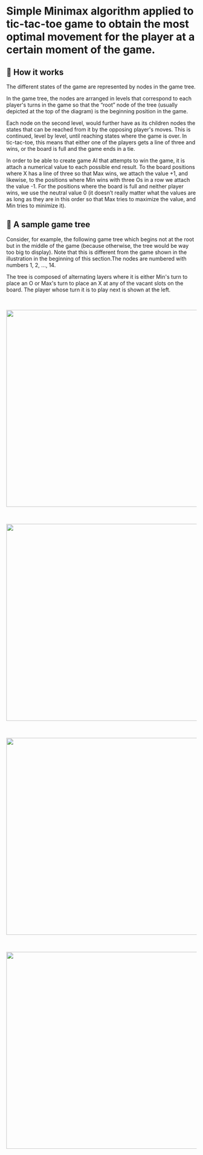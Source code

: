 # Simple Minimax algorithm applied to tic-tac-toe game to obtain the most optimal movement for the player at a certain moment of the game.

## 📌 How it works

The different states of the game are represented by nodes in the game tree.

In the game tree, the nodes are arranged in levels that correspond to each player's turns in the game so that the “root” node of the tree (usually depicted at the top of the diagram) is the beginning position in the game.

Each node on the second level, would further have as its children nodes the states that can be reached from it by the opposing player's moves. This is continued, level by level, until reaching states where the game is over. In tic-tac-toe, this means that either one of the players gets a line of three and wins, or the board is full and the game ends in a tie.

In order to be able to create game AI that attempts to win the game, it is attach a numerical value to each possible end result. To the board positions where X has a line of three so that Max wins, we attach the value +1, and likewise, to the positions where Min wins with three Os in a row we attach the value -1. For the positions where the board is full and neither player wins, we use the neutral value 0 (it doesn’t really matter what the values are as long as they are in this order so that Max tries to maximize the value, and Min tries to minimize it).

## 🔰 A sample game tree

Consider, for example, the following game tree which begins not at the root but in the middle of the game (because otherwise, the tree would be way too big to display). Note that this is different from the game shown in the illustration in the beginning of this section.The nodes are numbered with numbers 1, 2, ..., 14.

The tree is composed of alternating layers where it is either Min's turn to place an O or Max's turn to place an X at any of the vacant slots on the board. The player whose turn it is to play next is shown at the left.

<br>

<p align="center">
  <img width="640" height="520" src="https://user-images.githubusercontent.com/71594504/97509550-e1d1d480-1982-11eb-9129-27b2dfb4b00d.PNG">
</p>

<br>

<p align="center">
  <img width="640" height="520" src="https://user-images.githubusercontent.com/71594504/97509554-e26a6b00-1982-11eb-9b52-8726b541122b.PNG">
</p>

<br>

<p align="center">
  <img width="640" height="520" src="https://user-images.githubusercontent.com/71594504/97509555-e39b9800-1982-11eb-9af7-86861ff5cc55.PNG">
</p>

<br>

<p align="center">
  <img width="640" height="520" src="https://user-images.githubusercontent.com/71594504/97509556-e4ccc500-1982-11eb-9a69-7cff9cc4336f.PNG">
</p>

